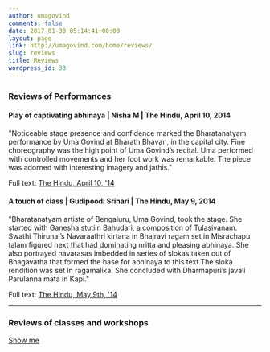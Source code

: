 ```yaml
---
author: umagovind
comments: false
date: 2017-01-30 05:14:41+00:00
layout: page
link: http://umagovind.com/home/reviews/
slug: reviews
title: Reviews
wordpress_id: 33
---
```


### Reviews of Performances

#### Play of captivating abhinaya | Nisha M | The Hindu, April 10, 2014






"Noticeable stage presence and confidence marked the Bharatanatyam performance by Uma Govind at Bharath Bhavan, in the capital city.
Fine choreography was the high point of Uma Govind’s recital.
Uma performed with controlled movements and her foot work was remarkable. The piece was adorned with interesting imagery and jathis."

Full text: [The Hindu, April 10, '14](http://www.thehindu.com/features/friday-review/dance/play-of-captivating-abhinaya/article5895609.ece)


#### A touch of class | Gudipoodi Srihari | The Hindu, May 9, 2014


"Bharatanatyam artiste of Bengaluru, Uma Govind, took the stage. She started with Ganesha stutiin Bahudari, a composition of Tulasivanam. Swathi Thirunal’s Navaraathri kirtana in Bhairavi ragam set in Misrachapu talam figured next that had dominating nritta and pleasing abhinaya. She also portrayed navarasas imbedded in series of slokas taken out of Bhagavatha that formed the base for abhinaya to this text.The sloka rendition was set in ragamalika. She concluded with Dharmapuri’s javali Parulanna mata in Kapi."

Full text: [The Hindu, May 9th, '14](http://www.thehindu.com/todays-paper/tp-features/tp-fridayreview/a-touch-of-class/article5990306.ece)

---

### Reviews of classes and workshops
[Show me](/reviews/workshops)
